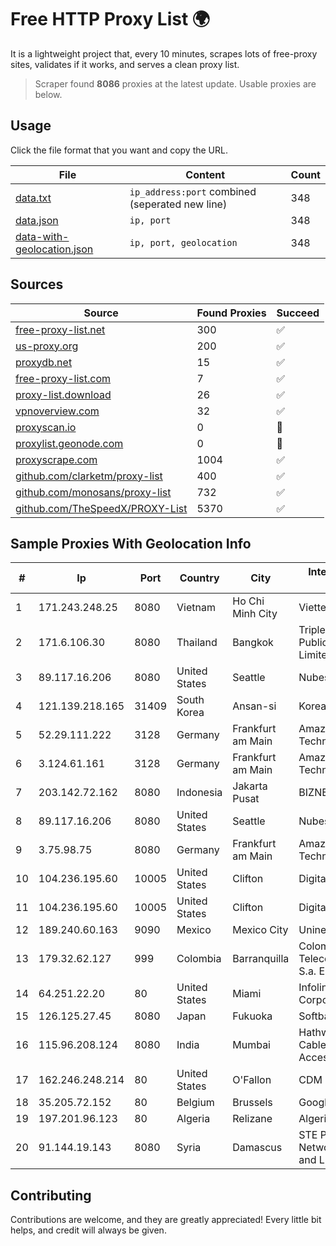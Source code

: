 
# Free HTTP Proxy List 🌍

It is a lightweight project that, every 10 minutes, scrapes lots of free-proxy sites, validates if it works, and serves a clean proxy list.


> Scraper found **8086** proxies at the latest update. Usable proxies are below.

## Usage

Click the file format that you want and copy the URL.


|File|Content|Count|
|----|-------|-----|
|[data.txt](https://raw.githubusercontent.com/themiralay/Proxy-List-World/master/data.txt)|`ip_address:port` combined (seperated new line)|348|
|[data.json](https://raw.githubusercontent.com/themiralay/Proxy-List-World/master/data.json)|`ip, port`|348|
|[data-with-geolocation.json](https://raw.githubusercontent.com/themiralay/Proxy-List-World/master/data-with-geolocation.json)|`ip, port, geolocation`|348|

## Sources

|Source|Found Proxies|Succeed|
|------|-------------|-------|
|[free-proxy-list.net](https://free-proxy-list.net)|300|✅|
|[us-proxy.org](https://www.us-proxy.org)|200|✅|
|[proxydb.net](http://proxydb.net)|15|✅|
|[free-proxy-list.com](https://free-proxy-list.com/?page=&port=&type%5B%5D=http&type%5B%5D=https&up_time=0&search=Search)|7|✅|
|[proxy-list.download](https://www.proxy-list.download/HTTP)|26|✅|
|[vpnoverview.com](https://vpnoverview.com/privacy/anonymous-browsing/free-proxy-servers)|32|✅|
|[proxyscan.io](https://www.proxyscan.io)|0|🚫|
|[proxylist.geonode.com](https://proxylist.geonode.com/api/proxy-list?limit=300&page=1&sort_by=lastChecked&sort_type=desc&protocols=http,https)|0|🚫|
|[proxyscrape.com](https://api.proxyscrape.com/v2/?request=displayproxies&protocol=http&timeout=10000&country=all&ssl=all&anonymity=all)|1004|✅|
|[github.com/clarketm/proxy-list](https://raw.githubusercontent.com/clarketm/proxy-list/master/proxy-list-raw.txt)|400|✅|
|[github.com/monosans/proxy-list](https://raw.githubusercontent.com/monosans/proxy-list/main/proxies/http.txt)|732|✅|
|[github.com/TheSpeedX/PROXY-List](https://raw.githubusercontent.com/TheSpeedX/PROXY-List/master/http.txt)|5370|✅|


## Sample Proxies With Geolocation Info

|#|Ip|Port|Country|City|Internet Service Provider|
|-|--|----|-------|----|-------------------------|
|1|171.243.248.25|8080|Vietnam|Ho Chi Minh City|Viettel Corporation|
|2|171.6.106.30|8080|Thailand|Bangkok|Triple T Broadband Public Company Limited|
|3|89.117.16.206|8080|United States|Seattle|Nubes, LLC|
|4|121.139.218.165|31409|South Korea|Ansan-si|Korea Telecom|
|5|52.29.111.222|3128|Germany|Frankfurt am Main|Amazon Technologies Inc.|
|6|3.124.61.161|3128|Germany|Frankfurt am Main|Amazon Technologies Inc.|
|7|203.142.72.162|8080|Indonesia|Jakarta Pusat|BIZNET|
|8|89.117.16.206|8080|United States|Seattle|Nubes, LLC|
|9|3.75.98.75|8080|Germany|Frankfurt am Main|Amazon Technologies Inc.|
|10|104.236.195.60|10005|United States|Clifton|DigitalOcean, LLC|
|11|104.236.195.60|10005|United States|Clifton|DigitalOcean, LLC|
|12|189.240.60.163|9090|Mexico|Mexico City|Uninet S.A. de C.V.|
|13|179.32.62.127|999|Colombia|Barranquilla|Colombia Telecomunicaciones S.a. ESP|
|14|64.251.22.20|80|United States|Miami|Infolink Global Corporation|
|15|126.125.27.45|8080|Japan|Fukuoka|Softbank BB Corp.|
|16|115.96.208.124|8080|India|Mumbai|Hathway IP over Cable Internet Access|
|17|162.246.248.214|80|United States|O'Fallon|CDM|
|18|35.205.72.152|80|Belgium|Brussels|Google LLC|
|19|197.201.96.123|80|Algeria|Relizane|Algerie Telecom|
|20|91.144.19.143|8080|Syria|Damascus|STE Public Data Network Backbone and LIR|



## Contributing

Contributions are welcome, and they are greatly appreciated! Every
little bit helps, and credit will always be given.

